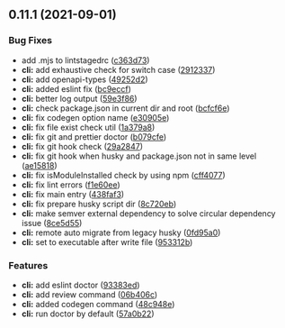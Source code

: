 ## 0.11.1 (2021-09-01)

### Bug Fixes

- add .mjs to lintstagedrc ([c363d73](https://github.com/Ti-FE/web-infra/commit/c363d73e56d5e6fdb523255919f5c61d10c0711e))
- **cli:** add exhaustive check for switch case ([2912337](https://github.com/Ti-FE/web-infra/commit/29123377053f994ad48b40e11c0d3c36413d8278))
- **cli:** add openapi-types ([49252d2](https://github.com/Ti-FE/web-infra/commit/49252d2f5443136e9fd4979b85d1ff47b4f0fe63))
- **cli:** added eslint fix ([bc9eccf](https://github.com/Ti-FE/web-infra/commit/bc9eccf124b96cd791dedb0806b3408b63c761b9))
- **cli:** better log output ([59e3f86](https://github.com/Ti-FE/web-infra/commit/59e3f86701810755d6c9065cfeca3ee7e119f3dc))
- **cli:** check package.json in current dir and root ([bcfcf6e](https://github.com/Ti-FE/web-infra/commit/bcfcf6e50599c3e34364cbd6c21e7518e8497493))
- **cli:** fix codegen option name ([e30905e](https://github.com/Ti-FE/web-infra/commit/e30905eccd1a48fc9cc7613c3101734b4f15bec7))
- **cli:** fix file exist check util ([1a379a8](https://github.com/Ti-FE/web-infra/commit/1a379a88b345daab2c31a948e9cc1a0bc6b11142))
- **cli:** fix git and prettier doctor ([b079cfe](https://github.com/Ti-FE/web-infra/commit/b079cfef52c31d0ad732ab1253c62f202d8334fb))
- **cli:** fix git hook check ([29a2847](https://github.com/Ti-FE/web-infra/commit/29a2847860b40a582570bcec1ac4b3ae13c93bbd))
- **cli:** fix git hook when husky and package.json not in same level ([ae15818](https://github.com/Ti-FE/web-infra/commit/ae15818203c67d41929fff09dfa14fe52441bbab))
- **cli:** fix isModuleInstalled check by using npm ([cff4077](https://github.com/Ti-FE/web-infra/commit/cff4077d3d73349c8284e1575e8cc0f7cc3175ea))
- **cli:** fix lint errors ([f1e60ee](https://github.com/Ti-FE/web-infra/commit/f1e60ee2fd0c8c899aefdbdc75f2bed19b234d25))
- **cli:** fix main entry ([438faf3](https://github.com/Ti-FE/web-infra/commit/438faf3434ab968f67caf6df18778b8bfdde6f92))
- **cli:** fix prepare husky script dir ([8c720eb](https://github.com/Ti-FE/web-infra/commit/8c720eb6f163e4d1794f39d67bf9dd06e2471f48))
- **cli:** make semver external dependency to solve circular dependency issue ([8ce5d55](https://github.com/Ti-FE/web-infra/commit/8ce5d55078d4736f98add580f065f3c60d95ed1f))
- **cli:** remote auto migrate from legacy husky ([0fd95a0](https://github.com/Ti-FE/web-infra/commit/0fd95a00b4ad00f7cfca79523896cfb752b039aa))
- **cli:** set to executable after write file ([953312b](https://github.com/Ti-FE/web-infra/commit/953312b1304a9f40e05aa4edc8dccc1ede24259f))

### Features

- **cli:** add eslint doctor ([93383ed](https://github.com/Ti-FE/web-infra/commit/93383edae8bd28c10b5d2e6afe2c3dd86185f17c))
- **cli:** add review command ([06b406c](https://github.com/Ti-FE/web-infra/commit/06b406c6316ab949c6c753657d235ab08a22ade4))
- **cli:** added codegen command ([48c948e](https://github.com/Ti-FE/web-infra/commit/48c948e08ae36ceaf3a4f752c5592089fd18eb86))
- **cli:** run doctor by default ([57a0b22](https://github.com/Ti-FE/web-infra/commit/57a0b2283ee01c84a24688be1c29f2a7ff7204dc))
